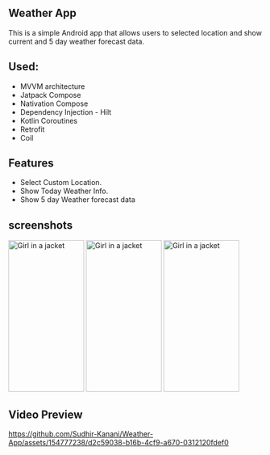 ## Weather App
This is a simple Android app that allows users to selected location and show current and 5 day weather forecast data.

## Used:
* MVVM architecture
* Jatpack Compose
* Nativation Compose
* Dependency Injection - Hilt
* Kotlin Coroutines 
* Retrofit
* Coil

## Features
* Select Custom Location.
* Show Today Weather Info.
* Show 5 day Weather forecast data

## screenshots

<img src="https://github.com/Sudhir-Kanani/Weather-App/assets/154777238/bde7382c-a8ab-46f1-b1a0-9fd7a67a233c" alt="Girl in a jacket" width="150" height="300">
<img src="https://github.com/Sudhir-Kanani/Weather-App/assets/154777238/9b2d6012-d23b-42d7-8009-c4ac94b0e326" alt="Girl in a jacket" width="150" height="300">
<img src="https://github.com/Sudhir-Kanani/Weather-App/assets/154777238/e9f1f800-7adc-4404-a309-34fcdd547a66" alt="Girl in a jacket" width="150" height="300">


## Video Preview

https://github.com/Sudhir-Kanani/Weather-App/assets/154777238/d2c59038-b16b-4cf9-a670-0312120fdef0



